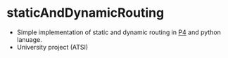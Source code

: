 # staticAndDynamicRouting
- Simple implementation of static and dynamic routing in [P4](https://opennetworking.org/p4/) and python lanuage.
- University project (ATSI)
